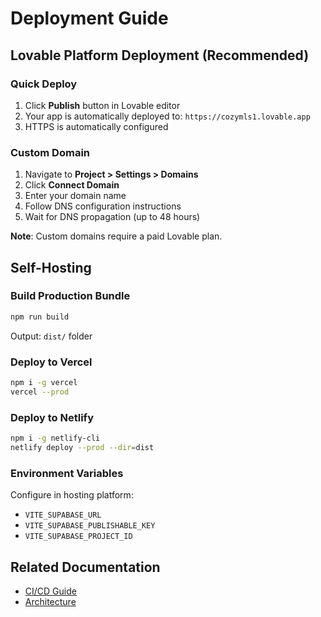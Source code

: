 # Deployment Guide

## Lovable Platform Deployment (Recommended)

### Quick Deploy

1. Click **Publish** button in Lovable editor
2. Your app is automatically deployed to: `https://cozymls1.lovable.app`
3. HTTPS is automatically configured

### Custom Domain

1. Navigate to **Project > Settings > Domains**
2. Click **Connect Domain**
3. Enter your domain name
4. Follow DNS configuration instructions
5. Wait for DNS propagation (up to 48 hours)

**Note**: Custom domains require a paid Lovable plan.

## Self-Hosting

### Build Production Bundle

```bash
npm run build
```

Output: `dist/` folder

### Deploy to Vercel

```bash
npm i -g vercel
vercel --prod
```

### Deploy to Netlify

```bash
npm i -g netlify-cli
netlify deploy --prod --dir=dist
```

### Environment Variables

Configure in hosting platform:
- `VITE_SUPABASE_URL`
- `VITE_SUPABASE_PUBLISHABLE_KEY`
- `VITE_SUPABASE_PROJECT_ID`

## Related Documentation

- [CI/CD Guide](CICD.md)
- [Architecture](../architecture/ARCHITECTURE.md)
